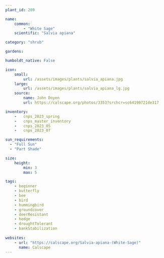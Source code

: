 ```yaml
---
plant_id: 209 

name: 
    common: 
        - "White Sage"  
    scientific: "Salvia apiana" 

category: "shrub"

gardens: 

humboldt_native: False

icon: 
    small: 
        url: /assets/images/plants/salvia_apiana.jpg 
    large: 
        url: /assets/images/plants/salvia_apiana_lg.jpg 
    source: 
        name: John Doyen 
        url: https://calscape.org/photos/3353?srchcr=sc64190721de317

inventory: 
    -   cnps_2023_spring
    -   cnps_master_inventory
    -   cnps_2023_05 
    -   cnps_2023_07 

sun_requirements:
  - "Full Sun"
  - "Part Shade"

size:   
    height: 
        min: 3
        max: 5

tags:
    - beginner
    - butterfly
    - bee
    - bird
    - hummingbird
    - groundcover
    - deerResistant
    - hedge
    - droughtTolerant 
    - bankStabilization
 
websites: 
    - url: "https://calscape.org/Salvia-apiana-(White-Sage)"
      name: Calscape
---
```








